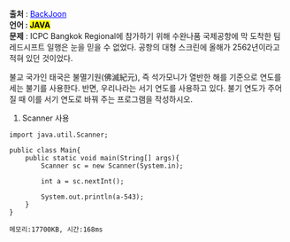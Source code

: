 **출처** : <a href="https://www.acmicpc.net/problem/18108" style="color: blue; text-decoration: underline;">BackJoon</a><br>
**언어 : <mark>JAVA**</mark><br>
**문제** : ICPC Bangkok Regional에 참가하기 위해 수완나품 국제공항에 막 도착한 팀 레드시프트 일행은 눈을 믿을 수 없었다. 공항의 대형 스크린에 올해가 2562년이라고 적혀 있던 것이었다.

불교 국가인 태국은 불멸기원(佛滅紀元), 즉 석가모니가 열반한 해를 기준으로 연도를 세는 불기를 사용한다. 반면, 우리나라는 서기 연도를 사용하고 있다. 불기 연도가 주어질 때 이를 서기 연도로 바꿔 주는 프로그램을 작성하시오.<br>


1. Scanner 사용
```
import java.util.Scanner;

public class Main{
    public static void main(String[] args){
        Scanner sc = new Scanner(System.in);

        int a = sc.nextInt();

        System.out.println(a-543);
    }
}

메모리:17700KB, 시간:168ms
```
